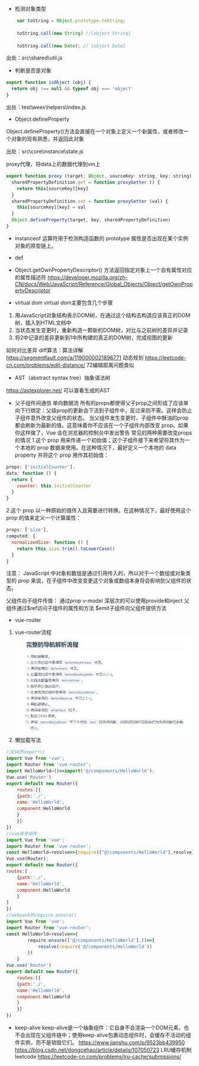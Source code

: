+ 检测对象类型 
``` Javascript
    var toString = Object.prototype.toString;

    toString.call(new String) //[object String]
    
    toString.call(new Date); // [object Date]
```

出处：src\shared\util.js

+ 判断是否是对象 

```javascript
export function isObject (obj) {
  return obj !== null && typeof obj === 'object'
}
```
出处：test\weex\helpers\index.js

+ Object.defineProperty

Object.defineProperty()方法会直接在一个对象上定义一个新属性，或者修改一个对象的现有熟悉，并返回此对象

出处：src\core\instance\state.js

proxy代理，将data上的数据代理到vm上
``` Javascript
export function proxy (target: Object, sourceKey: string, key: string) {
  sharedPropertyDefinition.get = function proxyGetter () {
    return this[sourceKey][key]
  }
  sharedPropertyDefinition.set = function proxySetter (val) {
    this[sourceKey][key] = val
  }
  Object.defineProperty(target, key, sharedPropertyDefinition)
}
```

+ instanceof 运算符用于检测构造函数的 prototype 属性是否出现在某个实例对象的原型链上。

+ def

+ Object.getOwnPropertyDescriptor() 方法返回指定对象上一个自有属性对应的属性描述符   https://developer.mozilla.org/zh-CN/docs/Web/JavaScript/Reference/Global_Objects/Object/getOwnPropertyDescriptor



+ virtual dom
virtual dom主要包含几个步骤
1. 用JavaScript对象结构表示DOM树，在通过这个结构去构造应该真正的DOM树，插入到HTML文档中
2. 当状态发生变更时，重新构造一颗新的DOM树，对比与之前树的差异并记录   
3. 将2中记录的差异更新到1中所构建的真正的DOM树，完成视图的更新

如何对比差异
diff算法：算法详解 https://segmentfault.com/a/1190000021896771  动态规划  https://leetcode-cn.com/problems/edit-distance/ 72编辑距离问题类似


+ AST（abstract syntax tree）抽象语法树

https://astexplorer.net/ 可以查看生成的AST

+ 父子组件间通信
单向数据流
所有的props都使得父子prop之间形成了应该单向下行绑定：父级prop的更新会下流到子组件中，反过来则不需。这样会防止子组件意外改变父组件的状态。
当父组件发生变更时，子组件中酥油的prop都会刷新为最新的值。这意味着你不应该在一个子组件内部改变 prop。如果你这样做了，Vue 会在浏览器的控制台中发出警告
常见的两种需要改变props的情况
1.这个 prop 用来传递一个初始值；这个子组件接下来希望将其作为一个本地的 prop 数据来使用。在这种情况下，最好定义一个本地的 data property 并将这个 prop 用作其初始值：
```js
props: ['initialCounter'],
data: function () {
  return {
    counter: this.initialCounter
  }
}
```
2.这个 prop 以一种原始的值传入且需要进行转换。在这种情况下，最好使用这个 prop 的值来定义一个计算属性：
```js
props: ['size'],
computed: {
  normalizedSize: function () {
    return this.size.trim().toLowerCase()
  }
}
```
注意： JavaScript 中对象和数组是通过引用传入的，所以对于一个数组或对象类型的 prop 来说，在子组件中改变变更这个对象或数组本身将会影响到父组件的状态。

父组件向子组件传值：
通过prop
v-model
深层次的可以使用provide和inject
父组件通过$ref访问子组件的属性和方法
$emit子组件向父组件提供方法

+ vue-router
1. vue-router流程
![router](./images/router.png)
2. 懒加载写法
```js
//ES6的import()
import Vue from 'vue';
import Router from 'vue-router';
import HelloWorld=()=>import('@/components/HelloWorld');
Vue.use('Router')
export default new Router({
	routes:[{
	{path:'./',
	name:'HelloWorld',
	component:HelloWorld
	}
	}]
})
//vue异步组件
import Vue from 'vue';
import Router from 'vue-router';
const HelloWorld=resolve=>{require(["@/components/HelloWorld"],resolve}
Vue.use(Router);
export default new Router({
routes:[
	{path:'./',
	name:'HelloWorld',
	component:HelloWorld
	}
]
})
//webpack的require.ensure()
import Vue from 'vue';
import Router from 'vue-router';
const HelloWorld=resolve=>{
		require.ensure(['@/components/HelloWorld'],()=>{
			resolve(require('@/components/HelloWorld'))
		})
	}
Vue.use('Router')
export default new Router({
	routes:[{
	{path:'./',
	name:'HelloWorld',
	component:HelloWorld
	}
	}]
})
```

+ keep-alive
keep-alive是一个抽象组件：它自身不会渲染一个DOM元素，也不会出现在父组件链中；使用keep-alive包裹动态组件时，会缓存不活动的组件实例，而不是销毁它们。
https://www.jianshu.com/p/9523bb439950
https://blog.csdn.net/dongcehao/article/details/107050723 LRU缓存机制
leetcode  https://leetcode-cn.com/problems/lru-cache/submissions/